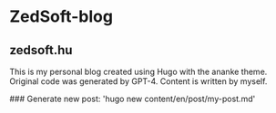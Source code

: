 # ZedSoft-blog
## zedsoft.hu

This is my personal blog created using Hugo with the ananke theme. 
Original code was generated by GPT-4. 
Content is written by myself.

### Generate new post: 'hugo new content/en/post/my-post.md'